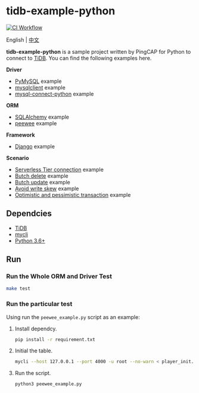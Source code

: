 # tidb-example-python

[![CI Workflow](https://github.com/pingcap-inc/tidb-example-python/actions/workflows/ci.yml/badge.svg)](https://github.com/pingcap-inc/tidb-example-python/actions/workflows/ci.yml)

English | [中文](/README-zh.md)

**tidb-example-python** is a sample project written by PingCAP for Python to connect to [TiDB](https://docs.pingcap.com/tidb/stable). You can find the following examples here.

**Driver**

- [PyMySQL](/pymysql_example.py) example
- [mysqlclient](/mysqlclient_example.py) example
- [mysql-connect-python](/mysql_connect_python_example.py) example

**ORM**

- [SQLAlchemy](/sqlalchemy_example.py) example
- [peewee](/peewee_example.py) example

**Framework**

- [Django](/django_example) example

**Scenario**

- [Serverless Tier connection](/serverless_tier_example.py) example
- [Butch delete](/batch_delete.py) example
- [Butch update](/batch_update.py) example
- [Avoid write skew](/write_skew_example.py) example
- [Optimistic and pessimistic transaction](/txn_example.py) example

## Dependcies

- [TiDB](https://docs.pingcap.com/tidb/stable)
- [mycli](https://www.mycli.net/)
- [Python 3.6+](https://www.python.org/)

## Run

### Run the Whole ORM and Driver Test

```bash
make test
```

### Run the particular test

Using run the `peewee_example.py` script as an example:

1. Install dependcy.

    ```bash
    pip install -r requirement.txt
    ```

2. Initial the table.

    ```bash
    mycli --host 127.0.0.1 --port 4000 -u root --no-warn < player_init.sql
    ```

3. Run the script.

    ```bash
    python3 peewee_example.py
    ```